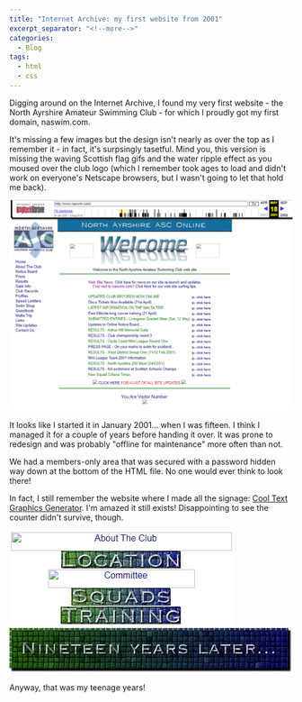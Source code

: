 ```yaml
---
title: "Internet Archive: my first website from 2001"
excerpt_separator: "<!--more-->"
categories:
  - Blog
tags:
  - html
  - css
---
```

 
Digging around on the Internet Archive, I found my very first website - the North Ayrshire Amateur Swimming Club - for which I proudly got my first domain, naswim.com. 
 
It's missing a few images but the design isn't nearly as over the top as I remember it - in fact, it's surpsingly tasetful. Mind you, this version is missing the waving Scottish flag gifs and the water ripple effect as you moused over the club logo (which I remember took ages to load and didn't work on everyone's Netscape browsers, but I wasn't going to let that hold me back).

<img src="/assets/images/naswimdotcom.png" alt="naswim.com" class="center">
 
It looks like I started it in January 2001... when I was fifteen. I think I managed it for a couple of years before handing it over. It was prone to redesign and was probably "offline for maintenance" more often than not.
 
We had a members-only area that was secured with a password hidden way down at the bottom of the HTML file. No one would ever think to look there!

In fact, I still remember the website where I made all the signage: <a href="http://www.cooltext.com/" target="_blank">Cool Text Graphics Generator</a>. I'm amazed it still exists! Disappointing to see the counter didn't survive, though.

<img src="/assets/images/cooltext_2001.PNG" alt="cooltext 2001" class="center">

<img src="/assets/images/cooltext_2020.png" alt="cooltext 2020" class="center">

Anyway, that was my teenage years!